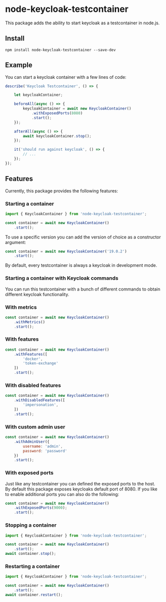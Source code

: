 # node-keycloak-testcontainer

This package adds the ability to start keycloak as a testcontainer in node.js.

## Install

```
npm install node-keycloak-testcontainer --save-dev
```

## Example

You can start a keycloak container with a few lines of code:

```js
describe('Keycloak Testcontainer', () => {

    let keycloakContainer;

    beforeAll(async () => {
        keycloakContainer = await new KeycloakContainer()
            .withExposedPorts(8080)
            .start();
    });

    afterAll(async () => {
        await keycloakContainer.stop();
    });

    it('should run against keycloak', () => {
        // ...
    });
});
```

## Features

Currently, this package provides the following features:

### Starting a container

```js
import { KeycloakContainer } from 'node-keycloak-testcontainer';

const container = await new KeycloakContainer()
    .start();
```

To use a specific version you can add the version of choice as a constructor argument:

```js
const container = await new KeycloakContainer('19.0.2')
    .start();
```

By default, every testcontainer is always a keycloak in development mode.

### Starting a container with Keycloak commands

You can run this testcontainer with a bunch of different commands to obtain different keycloak functionality.

### With metrics

```js
const container = await new KeycloakContainer()
    .withMetrics()
    .start();
```

### With features

```js
const container = await new KeycloakContainer()
    .withFeatures([
        'docker',
        'token-exchange'
    ])
    .start();
```

### With disabled features

```js
const container = await new KeycloakContainer()
    .withDisabledFeatures([
        'impersonation',
    ])
    .start();
```

### With custom admin user

```js
const container = await new KeycloakContainer()
    .withAdminUser({
        username: 'admin',
        password: 'password'
    })
    .start();
```

### With exposed ports

Just like any testcontainer you can defined the exposed ports to the host. 
By default this package exposes keycloaks default port of 8080.
If you like to enable additional ports you can also do the following:

```js
const container = await new KeycloakContainer()
    .withExposedPorts(9000);
    .start();
```

### Stopping a container

```js
import { KeycloakContainer } from 'node-keycloak-testcontainer';

const container = await new KeycloakContainer()
    .start();
await container.stop();
```

### Restarting a container

```js
import { KeycloakContainer } from 'node-keycloak-testcontainer';

const container = await new KeycloakContainer()
    .start();
await container.restart();
```